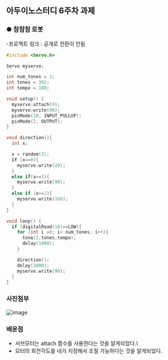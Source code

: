 ## 아두이노스터디 6주차 과제

### ● 참참참 로봇
-프로젝트 링크 : 공개로 전환이 안됨

```c
#include <Servo.h>

Servo myservo;

int num_tones = 3;
int tones = 392;
int tempo = 100;

void setup() {
  myservo.attach(9);
  myservo.write(90);
  pinMode(10, INPUT_PULLUP);
  pinMode(2, OUTPUT);
}

void direction(){
  int x;

  x = random(3);
  if (x==0){
    myservo.write(20);
  }
  else if(x==1){
    myservo.write(90);
  }
  else if (x==2){
    myservo.write(160);
  }
}

void loop() {
  if (digitalRead(10)==LOW){
    for (int i =0; i< num_tones; i++){
      tone(2,tones,tempo);
      delay(1000);
    }

    direction();
    delay(3000);
    myservo.write(90);
  }
}
```
### 사진첨부
![image](https://github.com/sejongsmarcle/2023_Spring_SMARCLE-Saenaegi_Study/assets/128437492/7ffc3596-5133-46c9-9ab0-5a6e905703db)


### 배운점
- 서브모터는 attach 함수를 사용한다는 것을 알게되었다.\
- 모터의 회전각도를 내가 지정해서 조절 가능하다는 것을 알게되었다.


